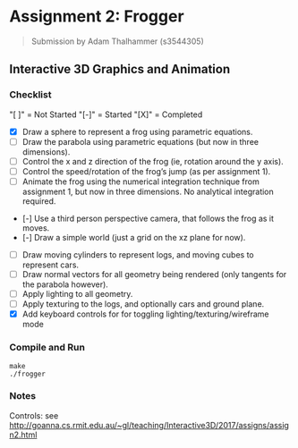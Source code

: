 Assignment 2: Frogger
=====================

> Submission by Adam Thalhammer (s3544305)

Interactive 3D Graphics and Animation
-------------------------------------

### Checklist
"[ ]" = Not Started
"[-]" = Started
"[X]" = Completed

- [x] Draw a sphere to represent a frog using parametric equations.
- [ ] Draw the parabola using parametric equations (but now in three dimensions).
- [ ] Control the x and z direction of the frog (ie, rotation around the y axis).
- [ ] Control the speed/rotation of the frog’s jump (as per assignment 1).
- [ ] Animate the frog using the numerical integration technique from assignment 1, but now in three dimensions. No analytical integration required.
- [-] Use a third person perspective camera, that follows the frog as it moves.
- [-] Draw a simple world (just a grid on the xz plane for now).
- [ ] Draw moving cylinders to represent logs, and moving cubes to represent cars.
- [ ] Draw normal vectors for all geometry being rendered (only tangents for the parabola however).
- [ ] Apply lighting to all geometry.
- [ ] Apply texturing to the logs, and optionally cars and ground plane.
- [X] Add keyboard controls for for toggling lighting/texturing/wireframe mode

### Compile and Run

    make
    ./frogger

### Notes

Controls: see http://goanna.cs.rmit.edu.au/~gl/teaching/Interactive3D/2017/assigns/assign2.html
